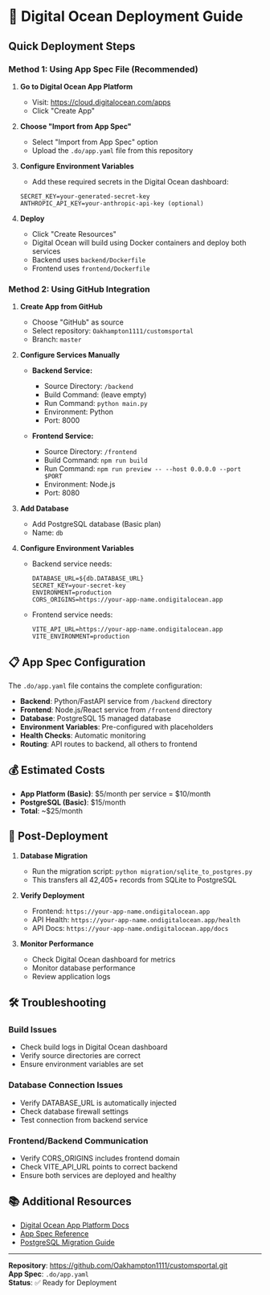 # 🚀 Digital Ocean Deployment Guide

## Quick Deployment Steps

### Method 1: Using App Spec File (Recommended)

1. **Go to Digital Ocean App Platform**
   - Visit: https://cloud.digitalocean.com/apps
   - Click "Create App"

2. **Choose "Import from App Spec"**
   - Select "Import from App Spec" option
   - Upload the `.do/app.yaml` file from this repository

3. **Configure Environment Variables**
   - Add these required secrets in the Digital Ocean dashboard:
   ```
   SECRET_KEY=your-generated-secret-key
   ANTHROPIC_API_KEY=your-anthropic-api-key (optional)
   ```

4. **Deploy**
   - Click "Create Resources"
   - Digital Ocean will build using Docker containers and deploy both services
   - Backend uses `backend/Dockerfile`
   - Frontend uses `frontend/Dockerfile`

### Method 2: Using GitHub Integration

1. **Create App from GitHub**
   - Choose "GitHub" as source
   - Select repository: `Oakhampton1111/customsportal`
   - Branch: `master`

2. **Configure Services Manually**
   - **Backend Service:**
     - Source Directory: `/backend`
     - Build Command: (leave empty)
     - Run Command: `python main.py`
     - Environment: Python
     - Port: 8000

   - **Frontend Service:**
     - Source Directory: `/frontend`
     - Build Command: `npm run build`
     - Run Command: `npm run preview -- --host 0.0.0.0 --port $PORT`
     - Environment: Node.js
     - Port: 8080

3. **Add Database**
   - Add PostgreSQL database (Basic plan)
   - Name: `db`

4. **Configure Environment Variables**
   - Backend service needs:
     ```
     DATABASE_URL=${db.DATABASE_URL}
     SECRET_KEY=your-secret-key
     ENVIRONMENT=production
     CORS_ORIGINS=https://your-app-name.ondigitalocean.app
     ```
   - Frontend service needs:
     ```
     VITE_API_URL=https://your-app-name.ondigitalocean.app
     VITE_ENVIRONMENT=production
     ```

## 📋 App Spec Configuration

The `.do/app.yaml` file contains the complete configuration:

- **Backend**: Python/FastAPI service from `/backend` directory
- **Frontend**: Node.js/React service from `/frontend` directory  
- **Database**: PostgreSQL 15 managed database
- **Environment Variables**: Pre-configured with placeholders
- **Health Checks**: Automatic monitoring
- **Routing**: API routes to backend, all others to frontend

## 💰 Estimated Costs

- **App Platform (Basic)**: $5/month per service = $10/month
- **PostgreSQL (Basic)**: $15/month
- **Total**: ~$25/month

## 🔧 Post-Deployment

1. **Database Migration**
   - Run the migration script: `python migration/sqlite_to_postgres.py`
   - This transfers all 42,405+ records from SQLite to PostgreSQL

2. **Verify Deployment**
   - Frontend: `https://your-app-name.ondigitalocean.app`
   - API Health: `https://your-app-name.ondigitalocean.app/health`
   - API Docs: `https://your-app-name.ondigitalocean.app/docs`

3. **Monitor Performance**
   - Check Digital Ocean dashboard for metrics
   - Monitor database performance
   - Review application logs

## 🛠️ Troubleshooting

### Build Issues
- Check build logs in Digital Ocean dashboard
- Verify source directories are correct
- Ensure environment variables are set

### Database Connection Issues
- Verify DATABASE_URL is automatically injected
- Check database firewall settings
- Test connection from backend service

### Frontend/Backend Communication
- Verify CORS_ORIGINS includes frontend domain
- Check VITE_API_URL points to correct backend
- Ensure both services are deployed and healthy

## 📚 Additional Resources

- [Digital Ocean App Platform Docs](https://docs.digitalocean.com/products/app-platform/)
- [App Spec Reference](https://docs.digitalocean.com/products/app-platform/reference/app-spec/)
- [PostgreSQL Migration Guide](migration/sqlite_to_postgres.py)

---

**Repository**: https://github.com/Oakhampton1111/customsportal.git  
**App Spec**: `.do/app.yaml`  
**Status**: ✅ Ready for Deployment
